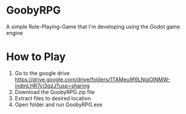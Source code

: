 # GoobyRPG
A simple Role-Playing-Game that I'm developing using the Godot game engine

# How to Play
1. Go to the google drive https://drive.google.com/drive/folders/1TAMeu9f6LNgjOlNMW-indmLHR7cj3gzJ?usp=sharing
2. Download the GoobyRPG.zip file
3. Extract files to desired location
4. Open folder and run GoobyRPG.exe
